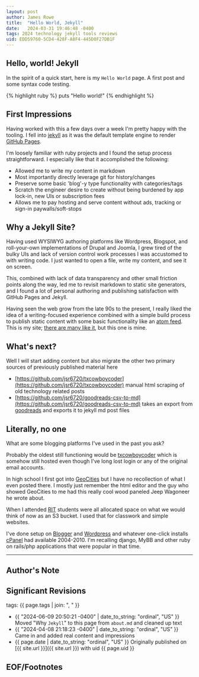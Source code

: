 ```yaml
---
layout: post
author: James Rowe
title:  "Hello World, Jekyll"
date:   2024-03-31 19:46:48 -0400
tags: 2024 technology jekyll tools reviews
uid: EDD59760-5CD4-428F-A8F4-445D0F27DB1F
---
```


## Hello, world! Jekyll

In the spirit of a quick start, here is my `Hello World` page. A first post and some syntax code testing.

{% highlight ruby %}
puts "Hello world!"
{% endhighlight %}

## First Impressions

Having worked with this a few days over a week I'm pretty happy with the tooling. I fell into [jekyll](http://jekyllrb.com/) as it was the default template engine to render [GitHub Pages](https://pages.github.com).

I'm loosely familiar with ruby projects and I found the setup process straightforward. I especially like that it accomplished the following:

- Allowed me to write my content in markdown
- Most importantly directly leverage git for history/changes
- Preserve some basic 'blog'-y type functionality with categories/tags
- Scratch the engineer desire to create without being burdened by app lock-in, new UIs or subscription fees
- Allows me to pay hosting and serve content without ads, tracking or sign-in paywalls/soft-stops

## Why a Jekyll Site?

Having used WYSIWYG authoring platforms like Wordpress, Blogspot, and roll-your-own implementations of Drupal and Joomla, I grew tired of the bulky UIs and lack of version control work processes I was accustomed to with writing code. I just wanted to open a file, write my content, and see it on screen.

This, combined with lack of data transparency and other small friction points along the way, led me to revisit markdown to static site generators, and I found a lot of personal authoring and publishing satisfaction with GitHub Pages and Jekyll.

Having seen the web grow from the late 90s to the present, I really liked the idea of a writing-focused experience combined with a simple build process to publish static content with some basic functionality like an [atom feed](/feed.xml). This is my site; [there are many like it](/inspiration.md), but this one is mine.


## What's next?

Well I will start adding content but also migrate the other two primary sources of previously published material here

- [https://github.com/jsr6720/txcowboycoder](https://github.com/jsr6720/txcowboycoder) manual html scraping of old technology related posts
- [https://github.com/jsr6720/goodreads-csv-to-md](https://github.com/jsr6720/goodreads-csv-to-md) takes an export from [goodreads](http://goodreads.com/) and exports it to jekyll md post files

## Literally, no one

What are some blogging platforms I've used in the past you ask?

Probably the oldest still functioning would be [txcowboycoder](https://txcowboycoder.wordpress.com) which is somehow still hosted even though I've long lost login or any of the original email accounts.

In high school I first got into [GeoCities](https://archive.org/web/geocities.php) but I have no recollection of what I even posted there. I mostly just remember the html editor and the guy who showed GeoCities to me had this really cool wood paneled Jeep Wagoneer he wrote about.

When I attended [RIT](http://rit.edu/) students were all allocated space on what we would think of now as an S3 bucket. I used that for classwork and simple websites.

I've done setup on [Blogger](https://www.blogger.com/) and [Wordpress](http://wordpress.com/) and whatever one-click installs [cPanel](https://www.cpanel.net) had available 2004-2010. I'm recalling django, MyBB and other ruby on rails/php applications that were popular in that time.

---

## Author's Note


## Significant Revisions

tags: {{ page.tags | join: ", " }}

- {{ "2024-06-09 20:50:21 -0400" | date_to_string: "ordinal", "US" }} Moved "Why `Jekyll`" to this page from `about.md` and cleaned up text
- {{ "2024-04-08 21:18:23 -0400" | date_to_string: "ordinal", "US" }} Came in and added real content and impressions
- {{ page.date | date_to_string: "ordinal", "US" }} Originally published on [{{ site.url }}]({{ site.url }}) with uid {{ page.uid }}

## EOF/Footnotes
